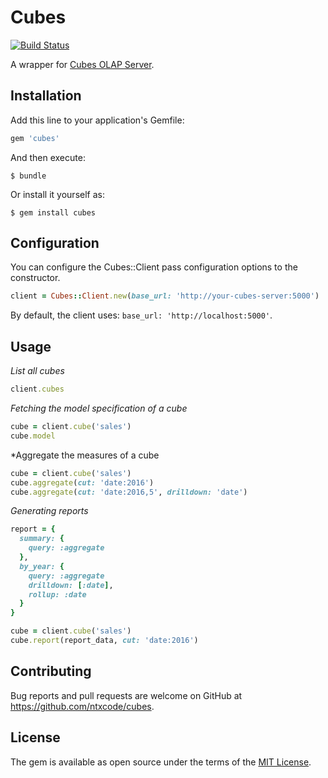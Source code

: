 # Cubes
[![Build Status](https://travis-ci.org/ntxcode/cubes.png)](https://travis-ci.org/ntxcode/cubes)

A wrapper for [Cubes OLAP Server](https://github.com/DataBrewery/cubes).

## Installation

Add this line to your application's Gemfile:

```ruby
gem 'cubes'
```

And then execute:

    $ bundle

Or install it yourself as:

    $ gem install cubes

## Configuration

You can configure the Cubes::Client pass configuration options to the constructor.

```ruby
client = Cubes::Client.new(base_url: 'http://your-cubes-server:5000')
```

By default, the client uses: `base_url: 'http://localhost:5000'`.

## Usage

*List all cubes*

```ruby
client.cubes
```

*Fetching the model specification of a cube*

```ruby
cube = client.cube('sales')
cube.model
```

*Aggregate the measures of a cube

```ruby
cube = client.cube('sales')
cube.aggregate(cut: 'date:2016')
cube.aggregate(cut: 'date:2016,5', drilldown: 'date')
```

*Generating reports*

```ruby
report = {
  summary: {
    query: :aggregate
  },
  by_year: {
    query: :aggregate
    drilldown: [:date],
    rollup: :date
  }
}

cube = client.cube('sales')
cube.report(report_data, cut: 'date:2016')
```
## Contributing

Bug reports and pull requests are welcome on GitHub at https://github.com/ntxcode/cubes.

## License

The gem is available as open source under the terms of the [MIT License](http://opensource.org/licenses/MIT).


